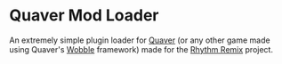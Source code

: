 # Quaver Mod Loader
An extremely simple plugin loader for [Quaver](https://store.steampowered.com/app/980610/Quaver/) (or any other game made using Quaver's [Wobble](https://github.com/Quaver/Wobble) framework) made for the [Rhythm Remix](https://github.com/Rhythm-Remix) project.